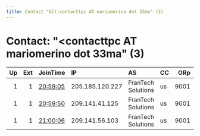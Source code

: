 ```yaml
---
title: Contact "&lt;contacttpc AT mariomerino dot 33ma" (3)
---
```


# Contact: "&lt;contacttpc AT mariomerino dot 33ma" (3)

|   Up |   Ext | JoinTime                                                                                            | IP              | AS                 | CC   |   ORp |   Dirp | OS    | Version   | Nickname   |   eFamMembers |
|-----:|------:|:----------------------------------------------------------------------------------------------------|:----------------|:-------------------|:-----|------:|-------:|:------|:----------|:-----------|--------------:|
|    1 |     1 | [20:59:05](https://metrics.torproject.org/rs.html#details/E9F6441069A27FEA8DD2B50DC265B5650D1E00E9) | 205.185.120.227 | FranTech Solutions | us   |  9001 |   9030 | Linux | 0.3.5.8   | TPC2       |             3 |
|    1 |     1 | [20:59:50](https://metrics.torproject.org/rs.html#details/6DDD6FE499BCC46FC6929901FD22E7D42990C730) | 209.141.41.125  | FranTech Solutions | us   |  9001 |   9030 | Linux | 0.3.5.8   | TPC1       |             3 |
|    1 |     1 | [21:00:06](https://metrics.torproject.org/rs.html#details/D5E35A3A042677B6E5D1D429FA32E09A131D035C) | 209.141.56.103  | FranTech Solutions | us   |  9001 |   9030 | Linux | 0.3.5.8   | TPC3       |             3 |
